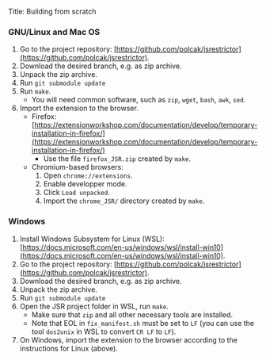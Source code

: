 Title: Building from scratch

### GNU/Linux and Mac OS

1. Go to the project repository: [https://github.com/polcak/jsrestrictor](https://github.com/polcak/jsrestrictor).
1. Download the desired branch, e.g. as zip archive.
1. Unpack the zip archive.
1. Run `git submodule update`
1. Run `make`.
	* You will need common software, such as `zip`, `wget`, `bash`, `awk`, `sed`.
1. Import the extension to the browser.
	* Firefox: [https://extensionworkshop.com/documentation/develop/temporary-installation-in-firefox/](https://extensionworkshop.com/documentation/develop/temporary-installation-in-firefox/)
		* Use the file `firefox_JSR.zip` created by `make`.
	* Chromium-based browsers:
		1. Open `chrome://extensions`.
		1. Enable developper mode.
		1. Click `Load unpacked`.
		1. Import the `chrome_JSR/` directory created by `make`.

### Windows

1. Install Windows Subsystem for Linux (WSL): [https://docs.microsoft.com/en-us/windows/wsl/install-win10](https://docs.microsoft.com/en-us/windows/wsl/install-win10).
2. Go to the project repository: [https://github.com/polcak/jsrestrictor](https://github.com/polcak/jsrestrictor).
3. Download the desired branch, e.g. as zip archive.
4. Unpack the zip archive.
5. Run `git submodule update`
6. Open the JSR project folder in WSL, run `make`.
	* Make sure that `zip` and all other necessary tools are installed.
	* Note that EOL in `fix_manifest.sh` must be set to `LF` (you can use the tool `dos2unix` in WSL to convert `CR LF` to `LF`).
7. On Windows, import the extension to the browser according to the instructions for Linux (above).
